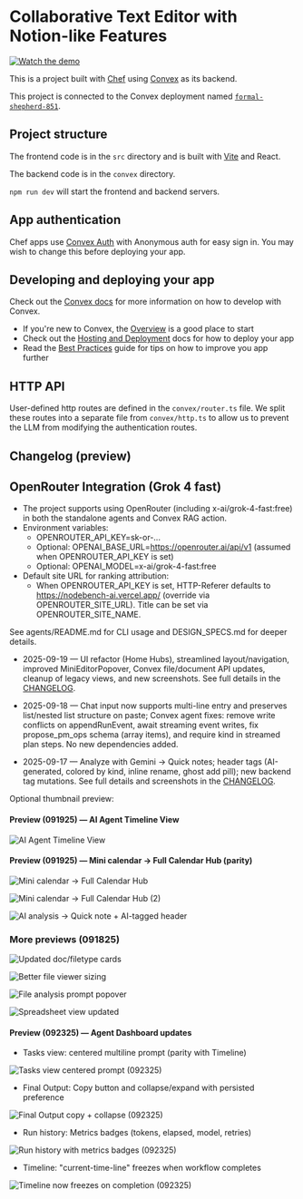 # Collaborative Text Editor with Notion-like Features

[![Watch the demo](https://img.youtube.com/vi/XRYUUDNh4GQ/hqdefault.jpg)](https://www.youtube.com/watch?v=XRYUUDNh4GQ)

This is a project built with [Chef](https://chef.convex.dev) using [Convex](https://convex.dev) as its backend.

This project is connected to the Convex deployment named [`formal-shepherd-851`](https://dashboard.convex.dev/d/formal-shepherd-851).

## Project structure

The frontend code is in the `src` directory and is built with [Vite](https://vitejs.dev/) and React.

The backend code is in the `convex` directory.

`npm run dev` will start the frontend and backend servers.

## App authentication

Chef apps use [Convex Auth](https://auth.convex.dev/) with Anonymous auth for easy sign in. You may wish to change this before deploying your app.

## Developing and deploying your app

Check out the [Convex docs](https://docs.convex.dev/) for more information on how to develop with Convex.
* If you're new to Convex, the [Overview](https://docs.convex.dev/understanding/) is a good place to start
* Check out the [Hosting and Deployment](https://docs.convex.dev/production/) docs for how to deploy your app
* Read the [Best Practices](https://docs.convex.dev/understanding/best-practices/) guide for tips on how to improve you app further

## HTTP API

User-defined http routes are defined in the `convex/router.ts` file. We split these routes into a separate file from `convex/http.ts` to allow us to prevent the LLM from modifying the authentication routes.


## Changelog (preview)

## OpenRouter Integration (Grok 4 fast)

- The project supports using OpenRouter (including x-ai/grok-4-fast:free) in both the standalone agents and Convex RAG action.
- Environment variables:
  - OPENROUTER_API_KEY=sk-or-...
  - Optional: OPENAI_BASE_URL=https://openrouter.ai/api/v1 (assumed when OPENROUTER_API_KEY is set)
  - Optional: OPENAI_MODEL=x-ai/grok-4-fast:free
- Default site URL for ranking attribution:
  - When OPENROUTER_API_KEY is set, HTTP-Referer defaults to https://nodebench-ai.vercel.app/ (override via OPENROUTER_SITE_URL). Title can be set via OPENROUTER_SITE_NAME.

See agents/README.md for CLI usage and DESIGN_SPECS.md for deeper details.


- 2025-09-19 — UI refactor (Home Hubs), streamlined layout/navigation, improved MiniEditorPopover, Convex file/document API updates, cleanup of legacy views, and new screenshots. See full details in the [CHANGELOG](./CHANGELOG.md).

- 2025-09-18 — Chat input now supports multi-line entry and preserves list/nested list structure on paste; Convex agent fixes: remove write conflicts on appendRunEvent, await streaming event writes, fix propose_pm_ops schema (array items), and require kind in streamed plan steps. No new dependencies added.
- 2025-09-17 — Analyze with Gemini → Quick notes; header tags (AI-generated, colored by kind, inline rename, ghost add pill); new backend tag mutations. See full details and screenshots in the [CHANGELOG](./CHANGELOG.md).

Optional thumbnail preview:

#### Preview (091925) — AI Agent Timeline View

![AI Agent Timeline View](./updated_screenshot/091925_preview_ai_agent_timeline_view.png)


#### Preview (091925) — Mini calendar → Full Calendar Hub (parity)

![Mini calendar → Full Calendar Hub](./updated_screenshot/091925_mini_calendar_full_calendar_hub.png)

![Mini calendar → Full Calendar Hub (2)](./updated_screenshot/091925_mini_calendar_full_calendar_hub_2.png)


![AI analysis → Quick note + AI-tagged header](./updated_screenshot/091725_ai_file_analysis_quick_note_ai_tagged.png)


### More previews (091825)

![Updated doc/filetype cards](./updated_screenshot/091825_updated_doc_filetype_cards_homepage.png)

![Better file viewer sizing](./updated_screenshot/091825_better_file_viewer_sizing.png)

![File analysis prompt popover](./updated_screenshot/091825_file_analysis_prompt_popover.png)

![Spreadsheet view updated](./updated_screenshot/091825_spreadsheet_view_updated.png)


#### Preview (092325) — Agent Dashboard updates

- Tasks view: centered multiline prompt (parity with Timeline)

![Tasks view centered prompt (092325)](./updated_screenshot/092325_agent_tasks_centered_prompt.png)

- Final Output: Copy button and collapse/expand with persisted preference

![Final Output copy + collapse (092325)](./updated_screenshot/092325_final_output_copy_collapse.png)

- Run history: Metrics badges (tokens, elapsed, model, retries)

![Run history with metrics badges (092325)](./updated_screenshot/092325_run_history_badges.png)

- Timeline: "current-time-line" freezes when workflow completes

![Timeline now freezes on completion (092325)](./updated_screenshot/092325_timeline_freeze_current_line.png)
